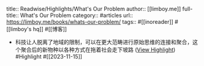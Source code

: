 title:: Readwise/Highlights/What's Our Problem
author:: [[limboy.me]]
full-title:: What's Our Problem
category:: #articles
url:: https://limboy.me/books/whats-our-problem/
tags:: #[[inoreader]] #[[limboy\'s hq]] #[[博客]]

- 科技让人脱离了地域的限制，可以在更大范畴进行原始思维的连接和聚合，这个聚合后的新物种以各种方式在拖着社会走下坡路 ([View Highlight](https://read.readwise.io/read/01hf8dvp0w0qdsbqbvxzyk14g5)) #Highlight #[[2023-11-15]]